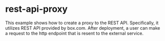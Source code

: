 rest-api-proxy
==============

This example shows how to create a proxy to the REST API. Specifically, it utilizes REST API provided by box.com. After deployment, a user can make a request to the http endpoint that is resent to the external service.
